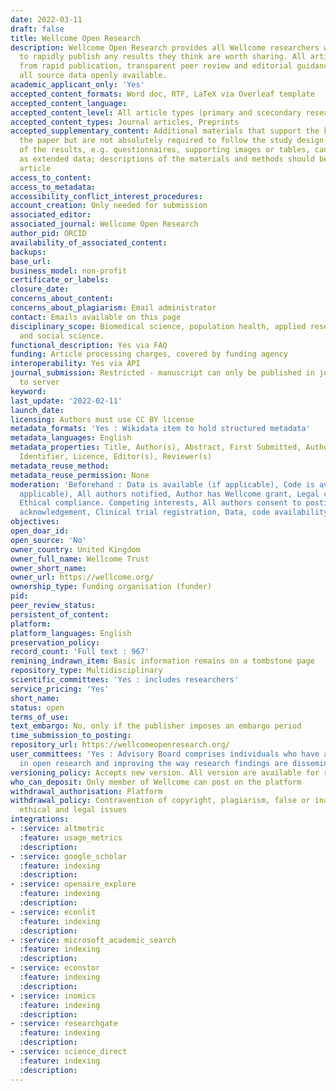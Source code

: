 ```yaml
---
date: 2022-03-11
draft: false
title: Wellcome Open Research
description: Wellcome Open Research provides all Wellcome researchers with a place
  to rapidly publish any results they think are worth sharing. All articles benefit
  from rapid publication, transparent peer review and editorial guidance on making
  all source data openly available.
academic_applicant_only: 'Yes'
accepted_content_formats: Word doc, RTF, LaTeX via Overleaf template
accepted_content_language:
accepted_content_level: All article types (primary and scecondary research), editorials
accepted_content_types: Journal articles, Preprints
accepted_supplementary_content: Additional materials that support the key claims in
  the paper but are not absolutely required to follow the study design and analysis
  of the results, e.g. questionnaires, supporting images or tables, can be included
  as extended data; descriptions of the materials and methods should be in the main
  article
access_to_content:
access_to_metadata:
accessibility_conflict_interest_procedures:
account_creation: Only needed for submission
associated_editor:
associated_journal: Wellcome Open Research
author_pid: ORCID
availability_of_associated_content:
backups:
base_url:
business_model: non-profit
certificate_or_labels:
closure_date:
concerns_about_content:
concerns_about_plagiarism: Email administrator
contact: Emails available on this page
disciplinary_scope: Biomedical science, population health, applied research, humanities
  and social science.
functional_description: Yes via FAQ
funding: Article processing charges, covered by funding agency
interoperability: Yes via API
journal_submission: Restricted - manuscript can only be published in journal linked
  to server
keyword:
last_update: '2022-02-11'
launch_date:
licensing: Authors must use CC BY license
metadata_formats: 'Yes : Wikidata item to hold structured metadata'
metadata_languages: English
metadata_properties: Title, Author(s), Abstract, First Submitted, Author(s) info,
  Identifier, Licence, Editor(s), Reviewer(s)
metadata_reuse_method:
metadata_reuse_permission: None
moderation: 'Beforehand : Data is available (if applicable), Code is available (if
  applicable), All authors notified, Author has Wellcome grant, Legal compliance,
  Ethical compliance. Competing interests, All authors consent to posting, Funder
  acknowledgement, Clinical trial registration, Data, code availability statement'
objectives:
open_doar_id:
open_source: 'No'
owner_country: United Kingdom
owner_full_name: Wellcome Trust
owner_short_name:
owner_url: https://wellcome.org/
ownership_type: Funding organisation (funder)
pid:
peer_review_status:
persistent_of_content:
platform:
platform_languages: English
preservation_policy:
record_count: 'Full text : 967'
remining_indrawn_item: Basic information remains on a tombstone page
repository_type: Multidisciplinary
scientific_committees: 'Yes : includes researchers'
service_pricing: 'Yes'
short_name:
status: open
terms_of_use:
text_embargo: No, only if the publisher imposes an embargo period
time_submission_to_posting:
repository_url: https://wellcomeopenresearch.org/
user_committees: 'Yes : Advisory Board comprises individuals who have a strong interest
  in open research and improving the way research findings are disseminated.'
versioning_policy: Accepts new version. All version are available for readers.
who_can_deposit: Only member of Wellcome can post on the platform
withdrawal_authorisation: Platform
withdrawal_policy: Contravention of copyright, plagiarism, false or inaccurate content,
  ethical and legal issues
integrations:
- :service: altmetric
  :feature: usage_metrics
  :description:
- :service: google_scholar
  :feature: indexing
  :description:
- :service: openaire_explore
  :feature: indexing
  :description:
- :service: econlit
  :feature: indexing
  :description:
- :service: microsoft_academic_search
  :feature: indexing
  :description:
- :service: econstor
  :feature: indexing
  :description:
- :service: inomics
  :feature: indexing
  :description:
- :service: researchgate
  :feature: indexing
  :description:
- :service: science_direct
  :feature: indexing
  :description:
---
```




